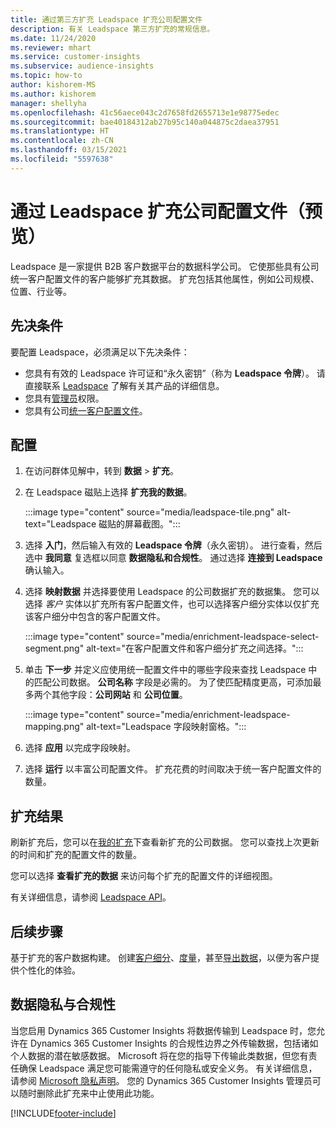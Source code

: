 ```yaml
---
title: 通过第三方扩充 Leadspace 扩充公司配置文件
description: 有关 Leadspace 第三方扩充的常规信息。
ms.date: 11/24/2020
ms.reviewer: mhart
ms.service: customer-insights
ms.subservice: audience-insights
ms.topic: how-to
author: kishorem-MS
ms.author: kishorem
manager: shellyha
ms.openlocfilehash: 41c56aece043c2d7658fd2655713e1e98775edec
ms.sourcegitcommit: bae40184312ab27b95c140a044875c2daea37951
ms.translationtype: HT
ms.contentlocale: zh-CN
ms.lasthandoff: 03/15/2021
ms.locfileid: "5597638"
---
```

# <a name="enrichment-of-company-profiles-with-leadspace-preview"></a>通过 Leadspace 扩充公司配置文件（预览）

Leadspace 是一家提供 B2B 客户数据平台的数据科学公司。 它使那些具有公司统一客户配置文件的客户能够扩充其数据。 扩充包括其他属性，例如公司规模、位置、行业等。

## <a name="prerequisites"></a>先决条件

要配置 Leadspace，必须满足以下先决条件：

- 您具有有效的 Leadspace 许可证和“永久密钥”（称为 **Leadspace 令牌**）。 请直接联系 [Leadspace](https://www.leadspace.com/products/leadspace-on-demand/) 了解有关其产品的详细信息。
- 您具有[管理员](permissions.md#administrator)权限。
- 您具有公司[统一客户配置文件](customer-profiles.md)。

## <a name="configuration"></a>配置

1. 在访问群体见解中，转到 **数据** > **扩充**。

1. 在 Leadspace 磁贴上选择 **扩充我的数据**。

   :::image type="content" source="media/leadspace-tile.png" alt-text="Leadspace 磁贴的屏幕截图。":::

1. 选择 **入门**，然后输入有效的 **Leadspace 令牌**（永久密钥）。 进行查看，然后选中 **我同意** 复选框以同意 **数据隐私和合规性**。 通过选择 **连接到 Leadspace** 确认输入。

1. 选择 **映射数据** 并选择要使用 Leadspace 的公司数据扩充的数据集。 您可以选择 *客户* 实体以扩充所有客户配置文件，也可以选择客户细分实体以仅扩充该客户细分中包含的客户配置文件。

   :::image type="content" source="media/enrichment-leadspace-select-segment.png" alt-text="在客户配置文件和客户细分扩充之间选择。":::

1. 单击 **下一步** 并定义应使用统一配置文件中的哪些字段来查找 Leadspace 中的匹配公司数据。 **公司名称** 字段是必需的。 为了使匹配精度更高，可添加最多两个其他字段：**公司网站** 和 **公司位置**。

   :::image type="content" source="media/enrichment-leadspace-mapping.png" alt-text="Leadspace 字段映射窗格。":::
   
1. 选择 **应用** 以完成字段映射。

1. 选择 **运行** 以丰富公司配置文件。 扩充花费的时间取决于统一客户配置文件的数量。

## <a name="enrichment-results"></a>扩充结果

刷新扩充后，您可以在[我的扩充](enrichment-hub.md)下查看新扩充的公司数据。 您可以查找上次更新的时间和扩充的配置文件的数量。

您可以选择 **查看扩充的数据** 来访问每个扩充的配置文件的详细视图。

有关详细信息，请参阅 [Leadspace API](https://support.leadspace.com/hc/en-us/sections/201997649-API)。

## <a name="next-steps"></a>后续步骤

基于扩充的客户数据构建。 创建[客户细分](segments.md)、[度量](measures.md)，甚至[导出数据](export-destinations.md)，以便为客户提供个性化的体验。

## <a name="data-privacy-and-compliance"></a>数据隐私与合规性

当您启用 Dynamics 365 Customer Insights 将数据传输到 Leadspace 时，您允许在 Dynamics 365 Customer Insights 的合规性边界之外传输数据，包括诸如个人数据的潜在敏感数据。 Microsoft 将在您的指导下传输此类数据，但您有责任确保 Leadspace 满足您可能需遵守的任何隐私或安全义务。 有关详细信息，请参阅 [Microsoft 隐私声明](https://go.microsoft.com/fwlink/?linkid=396732)。
您的 Dynamics 365 Customer Insights 管理员可以随时删除此扩充来中止使用此功能。


[!INCLUDE[footer-include](../includes/footer-banner.md)]